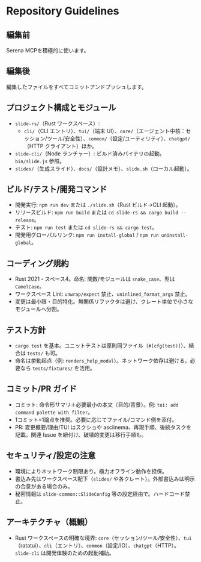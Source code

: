 # Repository Guidelines

## 編集前
Serena MCPを積極的に使います。
## 編集後
編集したファイルをすべてコミットアンドプッシュします。

## プロジェクト構成とモジュール
- `slide-rs/`（Rust ワークスペース）:
  - `cli/`（CLI エントリ）、`tui/`（端末 UI）、`core/`（エージェント中核：セッション/ツール/安全性）、`common/`（設定/ユーティリティ）、`chatgpt/`（HTTP クライアント）ほか。
- `slide-cli/`（Node ランチャー）: ビルド済みバイナリの起動。`bin/slide.js` 参照。
- `slides/`（生成スライド）、`docs/`（設計メモ）、`slide.sh`（ローカル起動）。

## ビルド/テスト/開発コマンド
- 開発実行: `npm run dev` または `./slide.sh`（Rust ビルド→CLI 起動）。
- リリースビルド: `npm run build` または `cd slide-rs && cargo build --release`。
- テスト: `npm run test` または `cd slide-rs && cargo test`。
- 開発用グローバルリンク: `npm run install-global` / `npm run uninstall-global`。

## コーディング規約
- Rust 2021・スペース4。命名: 関数/モジュールは `snake_case`、型は `CamelCase`。
- ワークスペース Lint: `unwrap/expect` 禁止、`uninlined_format_args` 禁止。
- 変更は最小限・目的特化。無関係リファクタは避け、クレート単位で小さなモジュールへ分割。

## テスト方針
- `cargo test` を基本。ユニットテストは原則同ファイル（`#[cfg(test)]`）、結合は `tests/` も可。
- 命名は挙動起点（例: `renders_help_modal`）。ネットワーク依存は避ける。必要なら `tests/fixtures/` を活用。

## コミット/PR ガイド
- コミット: 命令形サマリ＋必要最小の本文（目的/背景）。例: `tui: add command palette with filter`。
- 1コミット=1論点を推奨。必要に応じてファイル/コマンド例を添付。
- PR: 変更概要/理由/TUI はスクショや asciinema、再現手順、後続タスクを記載。関連 Issue を紐付け、破壊的変更は移行手順も。

## セキュリティ/設定の注意
- 環境によりネットワーク制限あり。極力オフライン動作を担保。
- 書込み先はワークスペース配下（`slides/` や各クレート）。外部書込みは明示の合意がある場合のみ。
- 秘密情報は `slide-common::SlideConfig` 等の設定経由で。ハードコード禁止。

## アーキテクチャ（概観）
- Rust ワークスペースの明確な境界: `core`（セッション/ツール/安全性）、`tui`（ratatui）、`cli`（エントリ）、`common`（設定/IO）、`chatgpt`（HTTP）。`slide-cli` は開発体験のための起動補助。
